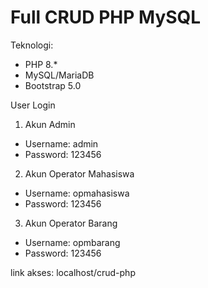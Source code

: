 # Full CRUD PHP MySQL

Teknologi:
- PHP 8.*
- MySQL/MariaDB
- Bootstrap 5.0

User Login
1. Akun Admin
- Username: admin
- Password: 123456

2. Akun Operator Mahasiswa
- Username: opmahasiswa
- Password: 123456

3. Akun Operator Barang
- Username: opmbarang
- Password: 123456

link akses: localhost/crud-php
